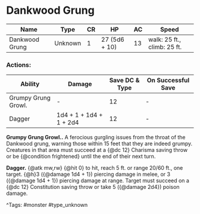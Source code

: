 # Dankwood Grung

| Name | Type | CR | HP | AC | Speed |
|------|------|----|----|----|-------|
| Dankwood Grung | Unknown | 1 | 27 (5d6 + 10) | 13 | walk: 25 ft., climb: 25 ft. |

### Actions:

| Ability | Damage | Save DC & Type | On Successful Save |
|---------|--------|----------------|--------------------|
| Grumpy Grung Growl. | - | 12 | - |
| Dagger | 1d4 + 1 + 1d4 + 1 + 2d4 | 12 | - |


**Grumpy Grung Growl..** A ferocious gurgling issues from the throat of the Dankwood grung, warning those within 15 feet that they are indeed grumpy. Creatures in that area must succeed at a {@dc 12} Charisma saving throw or be {@condition frightened} until the end of their next turn.

**Dagger.** {@atk mw,rw} {@hit 0} to hit, reach 5 ft. or range 20/60 ft., one target. {@h}3 ({@damage 1d4 + 1}) piercing damage in melee, or 3 ({@damage 1d4 + 1}) piercing damage at range. Target must succeed on a {@dc 12} Constitution saving throw or take 5 ({@damage 2d4}) poison damage.

^Tags: #monster #type_unknown